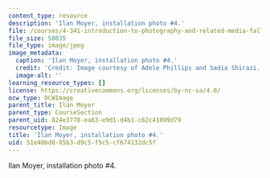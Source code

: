 ```yaml
---
content_type: resource
description: 'Ilan Moyer, installation photo #4.'
file: /courses/4-341-introduction-to-photography-and-related-media-fall-2007/51e48bd085b3d9c5f5c5cf674132dc5f_moyer7.jpg
file_size: 50835
file_type: image/jpeg
image_metadata:
  caption: 'Ilan Moyer, installation photo #4.'
  credit: 'Credit: Image courtesy of Adele Phillips and Sadia Shirazi.'
  image-alt: ''
learning_resource_types: []
license: https://creativecommons.org/licenses/by-nc-sa/4.0/
ocw_type: OCWImage
parent_title: Ilan Moyer
parent_type: CourseSection
parent_uid: 824e3778-ea63-e9d1-d4b1-c62c41099d79
resourcetype: Image
title: 'Ilan Moyer, installation photo #4.'
uid: 51e48bd0-85b3-d9c5-f5c5-cf674132dc5f
---
```

Ilan Moyer, installation photo #4.